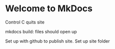 # Welcome to MkDocs
Control C quits site

mkdocs build: files should open up

Set up with github to publish site. Set up site folder 
